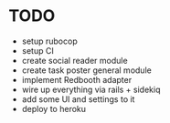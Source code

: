 # TODO

* setup rubocop
* setup CI 
* create social reader module
* create task poster general module
* implement Redbooth adapter
* wire up everything via rails + sidekiq
* add some UI and settings to it
* deploy to heroku
